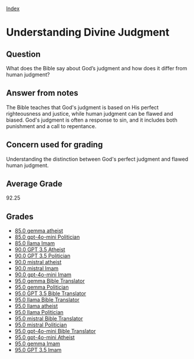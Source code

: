 
[Index](../../index.md)
# Understanding Divine Judgment
## Question
What does the Bible say about God’s judgment and how does it differ from human judgment?

## Answer from notes
The Bible teaches that God's judgment is based on His perfect righteousness and justice, while human judgment can be flawed and biased. God's judgment is often a response to sin, and it includes both punishment and a call to repentance.

## Concern used for grading
Understanding the distinction between God's perfect judgment and flawed human judgment.

## Average Grade
92.25

## Grades
 * [85.0 gemma atheist](../answers/gemma_atheist/Understanding_Divine_Judgment.md)
 * [85.0 gpt-4o-mini Politician](../answers/gpt-4o-mini_Politician/Understanding_Divine_Judgment.md)
 * [85.0 llama Imam](../answers/llama_Imam/Understanding_Divine_Judgment.md)
 * [90.0 GPT 3.5 Atheist](../answers/GPT_3.5_Atheist/Understanding_Divine_Judgment.md)
 * [90.0 GPT 3.5 Politician](../answers/GPT_3.5_Politician/Understanding_Divine_Judgment.md)
 * [90.0 mistral atheist](../answers/mistral_atheist/Understanding_Divine_Judgment.md)
 * [90.0 mistral Imam](../answers/mistral_Imam/Understanding_Divine_Judgment.md)
 * [90.0 gpt-4o-mini Imam](../answers/gpt-4o-mini_Imam/Understanding_Divine_Judgment.md)
 * [95.0 gemma Bible Translator](../answers/gemma_Bible_Translator/Understanding_Divine_Judgment.md)
 * [95.0 gemma Politician](../answers/gemma_Politician/Understanding_Divine_Judgment.md)
 * [95.0 GPT 3.5 Bible Translator](../answers/GPT_3.5_Bible_Translator/Understanding_Divine_Judgment.md)
 * [95.0 llama Bible Translator](../answers/llama_Bible_Translator/Understanding_Divine_Judgment.md)
 * [95.0 llama atheist](../answers/llama_atheist/Understanding_Divine_Judgment.md)
 * [95.0 llama Politician](../answers/llama_Politician/Understanding_Divine_Judgment.md)
 * [95.0 mistral Bible Translator](../answers/mistral_Bible_Translator/Understanding_Divine_Judgment.md)
 * [95.0 mistral Politician](../answers/mistral_Politician/Understanding_Divine_Judgment.md)
 * [95.0 gpt-4o-mini Bible Translator](../answers/gpt-4o-mini_Bible_Translator/Understanding_Divine_Judgment.md)
 * [95.0 gpt-4o-mini Atheist](../answers/gpt-4o-mini_Atheist/Understanding_Divine_Judgment.md)
 * [95.0 gemma Imam](../answers/gemma_Imam/Understanding_Divine_Judgment.md)
 * [95.0 GPT 3.5 Imam](../answers/GPT_3.5_Imam/Understanding_Divine_Judgment.md)
